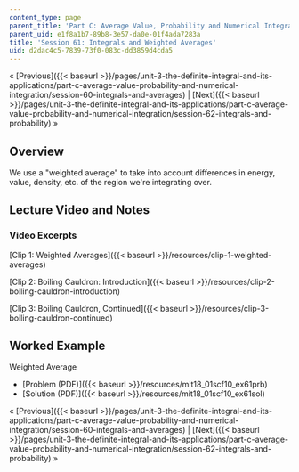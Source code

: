 ```yaml
---
content_type: page
parent_title: 'Part C: Average Value, Probability and Numerical Integration'
parent_uid: e1f8a1b7-89b8-3e57-da0e-01f4ada7283a
title: 'Session 61: Integrals and Weighted Averages'
uid: d2dac4c5-7839-73f0-083c-dd3859d4cda5
---
```


« [Previous]({{< baseurl >}}/pages/unit-3-the-definite-integral-and-its-applications/part-c-average-value-probability-and-numerical-integration/session-60-integrals-and-averages) | [Next]({{< baseurl >}}/pages/unit-3-the-definite-integral-and-its-applications/part-c-average-value-probability-and-numerical-integration/session-62-integrals-and-probability) »

Overview
--------

We use a "weighted average" to take into account differences in energy, value, density, etc. of the region we're integrating over.

Lecture Video and Notes
-----------------------

### Video Excerpts

[Clip 1: Weighted Averages]({{< baseurl >}}/resources/clip-1-weighted-averages)

[Clip 2: Boiling Cauldron: Introduction]({{< baseurl >}}/resources/clip-2-boiling-cauldron-introduction)

[Clip 3: Boiling Cauldron, Continued]({{< baseurl >}}/resources/clip-3-boiling-cauldron-continued)

Worked Example
--------------

Weighted Average

*   [Problem (PDF)]({{< baseurl >}}/resources/mit18_01scf10_ex61prb)
*   [Solution (PDF)]({{< baseurl >}}/resources/mit18_01scf10_ex61sol)

« [Previous]({{< baseurl >}}/pages/unit-3-the-definite-integral-and-its-applications/part-c-average-value-probability-and-numerical-integration/session-60-integrals-and-averages) | [Next]({{< baseurl >}}/pages/unit-3-the-definite-integral-and-its-applications/part-c-average-value-probability-and-numerical-integration/session-62-integrals-and-probability) »